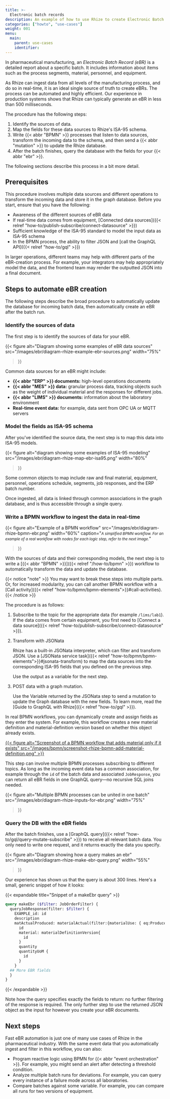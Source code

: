 ```yaml
---
title: >-
  Electronic batch records
description: An example of how to use Rhize to create Electronic Batch Records for pharmaceutical manufacturing
categories: ["howto", "use-cases"]
weight: 001
menu:
  main:
    parent: use-cases
    identifier:
---
```


In pharmaceutical manufacturing, an _Electronic Batch Record (eBR)_ is a detailed report about a specific batch.
It includes information about items such as the process segments, material, personnel, and equipment.

As Rhize can ingest data from all levels of the manufacturing process, and do so in real-time, it is an ideal single source of truth to create eBRs.
The process can be automated and highly efficient.
Our experience in production systems shows that Rhize can typically generate an eBR in less than 500 milliseconds. 

The procedure has the following steps:

1. Identify the sources of data.
1. Map the fields for these data sources to Rhize's ISA-95 schema.
1. Write {{< abbr "BPMN" >}} processes that listen to data sources, transform the incoming data to the schema, and then send a {{< abbr "mutation" >}} to update the Rhize database.
1. After the batch finishes, query the database with the fields for your {{< abbr "ebr" >}}.

The following sections describe this process in a bit more detail.

## Prerequisites

This procedure involves multiple data sources and different operations to transform the incoming data and store it in the graph database.
Before you start, ensure that you have the following:
- Awareness of the different sources of eBR data
- If real-time data comes from equipment, [Connected data sources]({{< relref "how-to/publish-subscribe/connect-datasource" >}})
- Sufficient knowledge of the ISA-95 standard to model the input data as ISA-95 schema
- In the BPMN process, the ability to filter JSON and [call the GraphQL API]({{< relref "how-to/gql" >}})

In larger operations, different teams may help with different parts of the eBR-creation process.
For example, your integrators may help appropriately model the data, and the frontend team may render the outputted JSON into a final document.

## Steps to automate eBR creation

The following steps describe the broad procedure to automatically update the database for incoming batch data, then automatically create an eBR after the batch run.

### Identify the sources of data

The first step is to identify the sources of data for your eBR.

{{< figure
alt="Diagram showing some examples of eBR data sources"
src="/images/ebr/diagram-rhize-example-ebr-sources.png"
width="75%"
>}}

Common data sources for an eBR might include:

- **{{< abbr "ERP" >}} documents:** high-level operations documents
- **{{< abbr "MES" >}} data:** granular process data, tracking objects such as the weight of individual material and the responses for different jobs.
- **{{< abbr "LIMS" >}} documents:** information about the laboratory environment
- **Real-time event data:** for example, data sent from OPC UA or MQTT servers

### Model the fields as ISA-95 schema

After you've identified the source data, the next step is to map this data into ISA-95 models.

{{< figure
alt="diagram showing some examples of ISA-95 modeling"
src="/images/ebr/diagram-rhize-map-ebr-isa95.png"
width="80%"
>}}

Some common objects to map include raw and final material, equipment, personnel, operations schedule, segments, job responses, and the ERP batch number.

Once ingested, all data is linked through common associations in the graph database, and is thus accessible through a single query.

### Write a BPMN workflow to ingest the data in real-time

{{< figure
alt="Example of a BPMN workflow"
src="/images/ebr/diagram-rhize-bpmn-ebr.png"
width="60%"
caption="<small><em>A simplified BPMN workflow. For an example of a real workflow with nodes for each logic step, refer to the next image.</em></small>"
>}}

With the sources of data and their corresponding models, the next step
is to write a [{{< abbr "BPMN" >}}]({{< relref "/how-to/bpmn" >}}) workflow to automatically transform the data and update the database.

{{< notice "note" >}}
You may want to break these steps into multiple parts.
Or, for increased modularity, you can call another BPMN workflow with a [Call activity]({{< relref "how-to/bpmn/bpmn-elements">}}#call-activities).
{{< /notice >}}

The procedure is as follows:

1. Subscribe to the topic for the appropriate data (for example `/lims/lab1`). If the data comes from certain equipment, you first need to [Connect a data source]({{< relref "how-to/publish-subscribe/connect-datasource" >}}).

1. Transform with JSONata

   Rhize has a built-in JSONata interpreter, which can filter and transform JSON.
   Use a [JSONata service task]({{< relref "how-to/bpmn/bpmn-elements">}}#jsonata-transform) to map the data sources into the corresponding ISA-95 fields that you defined on the previous step.
  
   Use the output as a variable for the next step.
   

1. POST data with a graph mutation.

   Use the Variable returned by the JSONata step to send a mutation to update the Graph database with the new fields.
   To learn more, read the [Guide to GraphQL with Rhize]({{< relref "how-to/gql" >}}).

In real BPMN workflows, you can dynamically create and assign fields as they enter the system.
For example, this workflow creates a new material definition and material-definition version based on whether this object already exists.

<a href="/images/bpmn/screenshot-rhize-bpmn-add-material-definition.png" target="_blank">
{{< figure
alt="Screenshot of a BPMN workflow that adds material only if it exists"
src="/images/bpmn/screenshot-rhize-bpmn-add-material-definition.png"
>}}
</a>

This step can involve multiple BPMN processes subscribing to different topics.
As long as the incoming event data has a common association, for example through the `id` of the batch data and associated `JobResponse`, you can return all eBR fields in one GraphQL query&mdash;no recursive SQL joins needed.

{{< figure
alt="Multiple BPMN processes can be united in one batch"
src="/images/ebr/diagram-rhize-inputs-for-ebr.png"
width="75%"
>}}

### Query the DB with the eBR fields

After the batch finishes, use a [GraphQL query]({{< relref "how-to/gql/query-mutate-subscribe" >}}) to receive all relevant batch data.
You only need to write one request, and it returns exactly the data you specify.

{{< figure
alt="Diagram showing how a query makes an ebr"
src="/images/ebr/diagram-rhize-make-ebr-query.png"
width="55%"
>}}

Our experience has shown us that the query is about 300 lines. Here's a
small, generic snippet of how it looks:

{{< expandable title="Snippet of a makeEbr query" >}}
```graphql
query makeEbr ($filter: JobOrderFilter) {
  queryJobResponse(filter: $filter) {
    EXAMPLE_id: id
    description
    matActualProduced: materialActual(filter:{materialUse: { eq:Produced }}){
      id
      material: materialDefinitionVersion{
        id
      }
      quantity
      quantityUoM {
        id
      }
    }
  ## More EBR fields
  }
}
```
{{< /expandable >}}

Note how the query specifies exactly the fields to return: no further filtering of the response is required.
The only further step to use the returned JSON object as the input for however you create your eBR documents.

## Next steps

Fast eBR automation is just one of many use cases of Rhize in the pharmaceutical industry.
With the same event data that you automatically ingest and filter in this workflow, you can also:
- Program reactive logic using BPMN for {{< abbr "event orchestration" >}}. For example, you might send an alert after detecting a threshold condition.
- Analyze multiple batch runs for deviations. For example, you can query every instance of a failure mode across all laboratories.
- Compare batches against some variable. For example, you can compare all runs for two versions of equipment.

